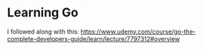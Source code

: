 # Learning Go

I followed along with this: https://www.udemy.com/course/go-the-complete-developers-guide/learn/lecture/7797312#overview
